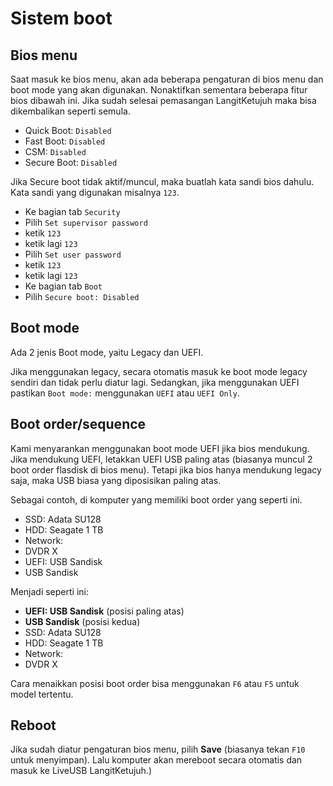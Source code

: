 # Sistem boot

## Bios menu

Saat masuk ke bios menu, akan ada beberapa pengaturan di bios menu dan boot mode yang akan digunakan. Nonaktifkan sementara beberapa fitur bios dibawah ini. Jika sudah selesai pemasangan LangitKetujuh maka bisa dikembalikan seperti semula.

* Quick Boot: `Disabled`
* Fast Boot: `Disabled`
* CSM: `Disabled`
* Secure Boot: `Disabled`

Jika Secure boot tidak aktif/muncul, maka buatlah kata sandi bios dahulu. Kata sandi yang digunakan misalnya `123`.

- Ke bagian tab `Security`
- Pilih `Set supervisor password`
- ketik `123`
- ketik lagi `123`
- Pilih `Set user password`
- ketik `123`
- ketik lagi `123`
- Ke bagian tab `Boot`
- Pilih `Secure boot: Disabled`

## Boot mode

Ada 2 jenis Boot mode, yaitu Legacy dan UEFI.

Jika menggunakan legacy, secara otomatis masuk ke boot mode legacy sendiri dan tidak perlu diatur lagi. Sedangkan, jika menggunakan UEFI pastikan `Boot mode:` menggunakan `UEFI` atau `UEFI Only`.

## Boot order/sequence

Kami menyarankan menggunakan boot mode UEFI jika bios mendukung. Jika mendukung UEFI, letakkan UEFI USB paling atas (biasanya muncul 2 boot order flasdisk di bios menu). Tetapi jika bios hanya mendukung legacy saja, maka USB biasa yang diposisikan paling atas.

Sebagai contoh, di komputer yang memiliki boot order yang seperti ini.

* SSD: Adata SU128
* HDD: Seagate 1 TB
* Network:
* DVDR X
* UEFI: USB Sandisk
* USB Sandisk

Menjadi seperti ini:

* **UEFI: USB Sandisk** (posisi paling atas)
* **USB Sandisk** (posisi kedua)
* SSD: Adata SU128
* HDD: Seagate 1 TB
* Network:
* DVDR X

Cara menaikkan posisi boot order bisa menggunakan `F6` atau `F5` untuk model tertentu.

## Reboot

Jika sudah diatur pengaturan bios menu, pilih **Save** (biasanya tekan `F10` untuk menyimpan). Lalu komputer akan mereboot secara otomatis dan masuk ke LiveUSB LangitKetujuh.)
